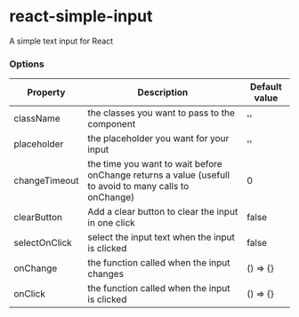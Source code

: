 # react-simple-input
A simple text input for React

### Options

| Property      | Description                                                                                            | Default value |
|---------------|--------------------------------------------------------------------------------------------------------|---------------|
| className     | the classes you want to pass to the component                                                          | ''            |
| placeholder   | the placeholder you want for your input                                                                | ''            |
| changeTimeout | the time you want to wait before onChange returns a value (usefull to avoid to many calls to onChange) | 0             |
| clearButton   | Add a clear button to clear the input in one click                                                     | false         |
| selectOnClick | select the input text when the input is clicked                                                        | false         |
| onChange      | the function called when the input changes                                                             | () => {}      |
| onClick       | the function called when the input is clicked                                                          | () => {}      |
